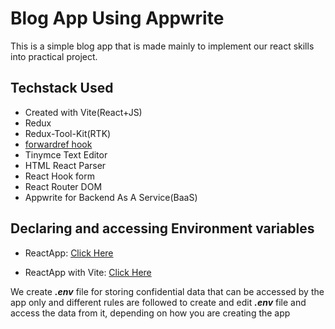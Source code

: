 # Blog App Using Appwrite
This is a simple blog app that is made mainly to implement our react skills into practical project.

## Techstack Used
* Created with Vite(React+JS)
* Redux
* Redux-Tool-Kit(RTK)
* [forwardref hook](https://react.dev/reference/react/forwardRef) 
* Tinymce Text Editor
* HTML React Parser
* React Hook form
* React Router DOM
* Appwrite for Backend As A Service(BaaS)

## Declaring and accessing Environment variables

* ReactApp: [Click Here](https://create-react-app.dev/docs/adding-custom-environment-variables/)
  
* ReactApp with Vite: [Click Here](https://vitejs.dev/guide/env-and-mode)

We create ***.env*** file for storing confidential data that can be accessed by the app only and different rules are followed to create and edit ***.env*** file  and access the data from it, depending on how you are creating the app